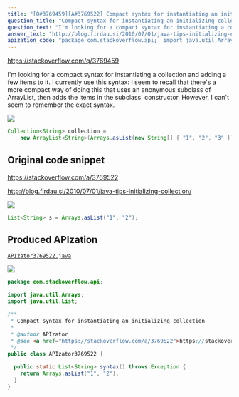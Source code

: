 ```yaml
---
title: "[Q#3769459][A#3769522] Compact syntax for instantiating an initializing collection"
question_title: "Compact syntax for instantiating an initializing collection"
question_text: "I'm looking for a compact syntax for instantiating a collection and adding a few items to it. I currently use this syntax: I seem to recall that there's a more compact way of doing this that uses an anonymous subclass of ArrayList, then adds the items in the subclass' constructor. However, I can't seem to remember the exact syntax."
answer_text: "http://blog.firdau.si/2010/07/01/java-tips-initializing-collection/"
apization_code: "package com.stackoverflow.api;  import java.util.Arrays; import java.util.List;  /**  * Compact syntax for instantiating an initializing collection  *  * @author APIzator  * @see <a href=\"https://stackoverflow.com/a/3769522\">https://stackoverflow.com/a/3769522</a>  */ public class APIzator3769522 {    public static List<String> syntax() throws Exception {     return Arrays.asList(\"1\", \"2\");   } }"
---
```


https://stackoverflow.com/q/3769459

I&#x27;m looking for a compact syntax for instantiating a collection and adding a few items to it. I currently use this syntax:
I seem to recall that there&#x27;s a more compact way of doing this that uses an anonymous subclass of ArrayList, then adds the items in the subclass&#x27; constructor. However, I can&#x27;t seem to remember the exact syntax.


<div class="code-logo"><img src="/stackoverflow.png" /></div>

```java
Collection<String> collection = 
    new ArrayList<String>(Arrays.asList(new String[] { "1", "2", "3" }));
```


## Original code snippet

https://stackoverflow.com/a/3769522

http://blog.firdau.si/2010/07/01/java-tips-initializing-collection/

<div class="code-logo"><img src="/stackoverflow.png" /></div>

```java
List<String> s = Arrays.asList("1", "2");
```

## Produced APIzation

[`APIzator3769522.java`](https://github.com/pasqualesalza/apization-temp/raw/main/data/search/APIzator3769522.java)

<div class="code-logo"><img src="/apizator.png" /></div>

```java
package com.stackoverflow.api;

import java.util.Arrays;
import java.util.List;

/**
 * Compact syntax for instantiating an initializing collection
 *
 * @author APIzator
 * @see <a href="https://stackoverflow.com/a/3769522">https://stackoverflow.com/a/3769522</a>
 */
public class APIzator3769522 {

  public static List<String> syntax() throws Exception {
    return Arrays.asList("1", "2");
  }
}

```